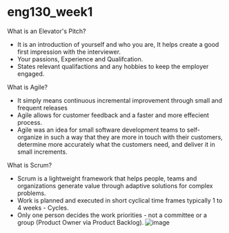 # eng130_week1

What is an Elevator's Pitch?
- It is an introduction of yourself and who you are, It helps create a good first impression with the interviewer.
- Your passions, Experience and Qualifcation.
- States relevant qualifactions and any hobbies to keep the employer engaged.

What is Agile?
- It simply means continuous incremental improvement through small and frequent releases
- Agile allows for customer feedback and a faster and more effecient process.
- Agile was an idea for small software development teams to self-organize in such a way that they are more in touch with their customers, determine more accurately what   the customers need, and deliver it in small increments.

What is Scrum?
- Scrum is a lightweight framework that helps people, teams and organizations generate value through adaptive solutions for complex problems.
- Work is planned and executed in short cyclical time frames typically 1 to 4 weeks - Cycles.
- Only one person decides the work priorities - not a committee or a group (Product Owner via Product Backlog).
![image](https://user-images.githubusercontent.com/115165899/194584576-f53b93f8-ed5d-4011-86fb-744b5a390acb.png)

